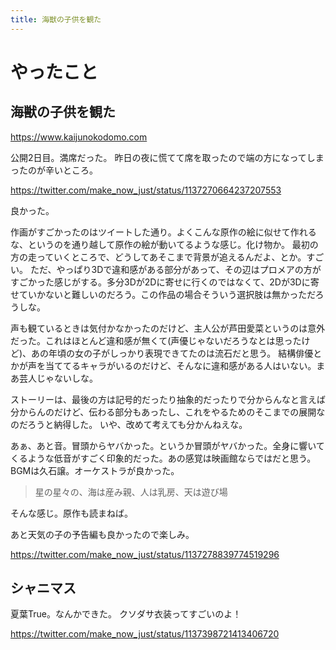```yaml
---
title: 海獣の子供を観た
---
```


# やったこと

## 海獣の子供を観た

https://www.kaijunokodomo.com

公開2日目。満席だった。
昨日の夜に慌てて席を取ったので端の方になってしまったのが辛いところ。

https://twitter.com/make_now_just/status/1137270664237207553

良かった。

作画がすごかったのはツイートした通り。よくこんな原作の絵に似せて作れるな、というのを通り越して原作の絵が動いてるような感じ。化け物か。
最初の方の走っていくところで、どうしてあそこまで背景が追えるんだよ、とか。すごい。
ただ、やっぱり3Dで違和感がある部分があって、その辺はプロメアの方がすごかった感じがする。多分3Dが2Dに寄せに行くのではなくて、2Dが3Dに寄せていかないと難しいのだろう。この作品の場合そういう選択肢は無かっただろうしな。

声も観ているときは気付かなかったのだけど、主人公が芦田愛菜というのは意外だった。これはほとんど違和感が無くて(声優じゃないだろうなとは思ったけど)、あの年頃の女の子がしっかり表現できてたのは流石だと思う。
結構俳優とかが声を当ててるキャラがいるのだけど、そんなに違和感がある人はいない。まあ芸人じゃないしな。

ストーリーは、最後の方は記号的だったり抽象的だったりで分からんなと言えば分からんのだけど、伝わる部分もあったし、これをやるためのそこまでの展開なのだろうと納得した。
いや、改めて考えても分かんねえな。

あぁ、あと音。冒頭からヤバかった。というか冒頭がヤバかった。全身に響いてくるような低音がすごく印象的だった。あの感覚は映画館ならではだと思う。
BGMは久石譲。オーケストラが良かった。

> 星の星々の、海は産み親、人は乳房、天は遊び場

そんな感じ。原作も読まねば。

あと天気の子の予告編も良かったので楽しみ。

https://twitter.com/make_now_just/status/1137278839774519296

## シャニマス

夏葉True。なんかできた。
クソダサ衣装ってすごいのよ！

https://twitter.com/make_now_just/status/1137398721413406720
